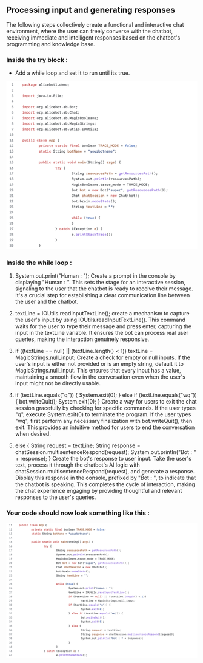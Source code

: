 ## Processing input and generating responses

The following steps collectively create a functional and interactive chat environment, where the user can freely converse with the chatbot, receiving immediate and intelligent responses based on the chatbot's programming and knowledge base.

### Inside the try block :
* Add a while loop and set it to run until its true.

![Preparing our chatbot](/images/9.png)


### Inside the while loop :
1. System.out.print("Human : ");
Create a prompt in the console by displaying "Human : ". This sets the stage for an interactive session, signaling to the user that the chatbot is ready to receive their message. It's a crucial step for establishing a clear communication line between the user and the chatbot.

3. textLine = IOUtils.readInputTextLine();
create a mechanism to capture the user's input by using IOUtils.readInputTextLine(). This command waits for the user to type their message and press enter, capturing the input in the textLine variable. It ensures the bot can process real user queries, making the interaction genuinely responsive.

5. if ((textLine == null) || (textLine.length() < 1))
					textLine = MagicStrings.null_input;
Create a check for empty or null inputs. If the user's input is either not provided or is an empty string, default it to MagicStrings.null_input. This ensures that every input has a value, maintaining a smooth flow in the conversation even when the user's input might not be directly usable.

6. if (textLine.equals("q")) {
					System.exit(0);
				}
   else if (textLine.equals("wq")) {
					bot.writeQuit();
					System.exit(0);
				}
Create a way for users to exit the chat session gracefully by checking for specific commands. If the user types "q", execute System.exit(0) to terminate the program. If the user types "wq", first perform any necessary finalization with bot.writeQuit(), then exit. This provides an intuitive method for users to end the conversation when desired.

7. else {
					String request = textLine;
					String response = chatSession.multisentenceRespond(request);
					System.out.println("Bot : " + response);
				}
Create the bot's response to user input. Take the user's text, process it through the chatbot's AI logic with chatSession.multisentenceRespond(request), and generate a response. Display this response in the console, prefixed by "Bot : ", to indicate that the chatbot is speaking. This completes the cycle of interaction, making the chat experience engaging by providing thoughtful and relevant responses to the user's queries.

### Your code should now look something like this :

![Preparing our chatbot](/images/8.png)

